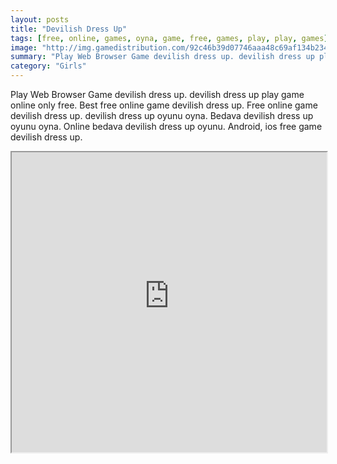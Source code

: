 ```yaml
---
layout: posts
title: "Devilish Dress Up"
tags: [free, online, games, oyna, game, free, games, play, play, games]
image: "http://img.gamedistribution.com/92c46b39d07746aaa48c69af134b234b.jpg"
summary: "Play Web Browser Game devilish dress up. devilish dress up play game online only free. Best free online game devilish dress up. Free online game devilish dress up. devilish dress up oyunu oyna. Bedava devilish dress up oyunu oyna. Online bedava devilish dress up oyunu. Android, ios free game devilish dress up."
category: "Girls"
---
```


Play Web Browser Game devilish dress up. devilish dress up play game online only free. Best free online game devilish dress up. Free online game devilish dress up. devilish dress up oyunu oyna. Bedava devilish dress up oyunu oyna. Online bedava devilish dress up oyunu. Android, ios free game devilish dress up.

<iframe width="100%" height="480px;" src="http://flash.gamedistribution.com?game=92c46b39d07746aaa48c69af134b234b"></iframe>